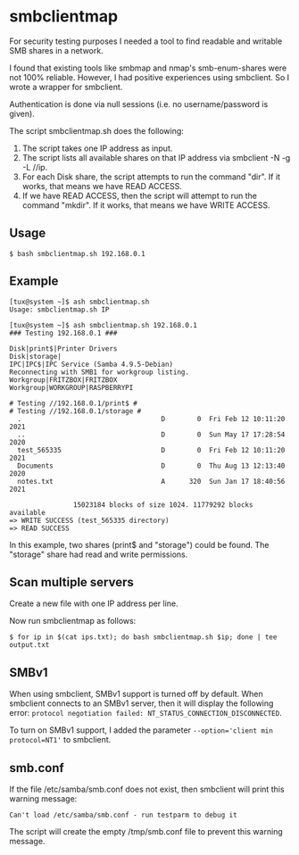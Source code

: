 # smbclientmap

For security testing purposes I needed a tool to find readable and writable SMB shares in a network.

I found that existing tools like smbmap and nmap's smb-enum-shares were not 100% reliable. However, I had positive experiences using smbclient. So I wrote a wrapper for smbclient.

Authentication is done via null sessions (i.e. no username/password is given).

The script smbclientmap.sh does the following:

1. The script takes one IP address as input.
1. The script lists all available shares on that IP address via smbclient -N -g -L //ip.
2. For each Disk share, the script attempts to run the command "dir". If it works, that means we have READ ACCESS.
3. If we have READ ACCESS, then the script will attempt to run the command "mkdir". If it works, that means we have WRITE ACCESS.

## Usage

```
$ bash smbclientmap.sh 192.168.0.1
```

## Example

```
[tux@system ~]$ ash smbclientmap.sh
Usage: smbclientmap.sh IP

[tux@system ~]$ ash smbclientmap.sh 192.168.0.1
### Testing 192.168.0.1 ###

Disk|print$|Printer Drivers
Disk|storage|
IPC|IPC$|IPC Service (Samba 4.9.5-Debian)
Reconnecting with SMB1 for workgroup listing.
Workgroup|FRITZBOX|FRITZBOX
Workgroup|WORKGROUP|RASPBERRYPI

# Testing //192.168.0.1/print$ #
# Testing //192.168.0.1/storage #
  .                                   D        0  Fri Feb 12 10:11:20 2021
  ..                                  D        0  Sun May 17 17:28:54 2020
  test_565335                         D        0  Fri Feb 12 10:11:20 2021
  Documents                           D        0  Thu Aug 13 12:13:40 2020
  notes.txt                           A      320  Sun Jan 17 18:40:56 2021

                15023184 blocks of size 1024. 11779292 blocks available
=> WRITE SUCCESS (test_565335 directory)
=> READ SUCCESS
```

In this example, two shares (print$ and "storage") could be found. The "storage" share had read and write permissions.

## Scan multiple servers

Create a new file with one IP address per line.

Now run smbclientmap as follows:

```
$ for ip in $(cat ips.txt); do bash smbclientmap.sh $ip; done | tee output.txt
```

## SMBv1

When using smbclient, SMBv1 support is turned off by default. When smbclient connects to an SMBv1 server, then it will display the following error: `protocol negotiation failed: NT_STATUS_CONNECTION_DISCONNECTED`.

To turn on SMBv1 support, I added the parameter `--option='client min protocol=NT1'` to smbclient. 

## smb.conf

If the file /etc/samba/smb.conf does not exist, then smbclient will print this warning message:

`Can't load /etc/samba/smb.conf - run testparm to debug it`

The script will create the empty /tmp/smb.conf file to prevent this warning message.
